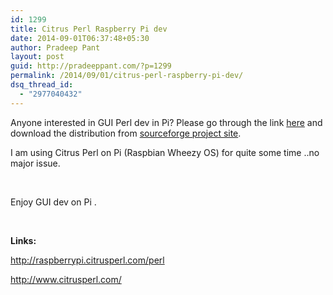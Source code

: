 ```yaml
---
id: 1299
title: Citrus Perl Raspberry Pi dev
date: 2014-09-01T06:37:48+05:30
author: Pradeep Pant
layout: post
guid: http://pradeeppant.com/?p=1299
permalink: /2014/09/01/citrus-perl-raspberry-pi-dev/
dsq_thread_id:
  - "2977040432"
---
```

Anyone interested in GUI Perl dev in Pi? Please go through the link [here](http://raspberrypi.citrusperl.com/perl) and download the distribution from [sourceforge project site](http://sourceforge.net/projects/citrusperl/files/Raspberry%20Pi/).

I am using Citrus Perl on Pi (Raspbian Wheezy OS) for quite some time ..no major issue.

&nbsp;

Enjoy GUI dev on Pi .

&nbsp;

**Links:**

http://raspberrypi.citrusperl.com/perl

http://www.citrusperl.com/

&nbsp;